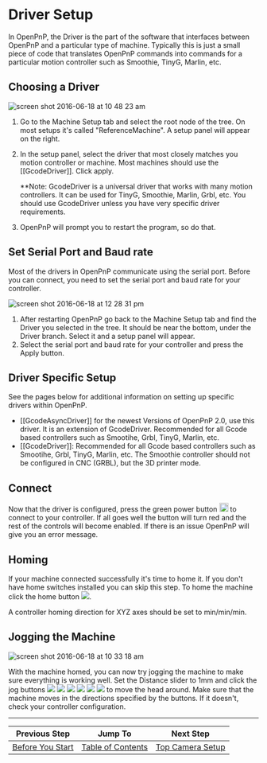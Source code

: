 # Driver Setup

In OpenPnP, the Driver is the part of the software that interfaces between OpenPnP and a particular type of machine. Typically this is just a small piece of code that translates OpenPnP commands into commands for a particular motion controller such as Smoothie, TinyG, Marlin, etc.

## Choosing a Driver
![screen shot 2016-06-18 at 10 48 23 am](https://cloud.githubusercontent.com/assets/1182323/16172727/d84709b8-3542-11e6-89a3-6890e2f0492e.png)

1. Go to the Machine Setup tab and select the root node of the tree. On most setups it's called "ReferenceMachine". A setup panel will appear on the right.
2. In the setup panel, select the driver that most closely matches you motion controller or machine. Most machines should use the [[GcodeDriver]]. Click apply.
    
    **Note: GcodeDriver is a universal driver that works with many motion controllers. It can be used for TinyG, Smoothie, Marlin, Grbl, etc. You should use GcodeDriver unless you have very specific driver requirements.
3. OpenPnP will prompt you to restart the program, so do that.

## Set Serial Port and Baud rate

Most of the drivers in OpenPnP communicate using the serial port. Before you can connect, you need to set the serial port and baud rate for your controller.

![screen shot 2016-06-18 at 12 28 31 pm](https://user-images.githubusercontent.com/8209285/28393523-d37163d2-6cac-11e7-951b-6a186cd62fa3.png)

1. After restarting OpenPnP go back to the Machine Setup tab and find the Driver you selected in the tree. It should be near the bottom, under the Driver branch. Select it and a setup panel will appear.
2. Select the serial port and baud rate for your controller and press the Apply button.

## Driver Specific Setup

See the pages below for additional information on setting up specific drivers within OpenPnP.

* [[GcodeAsyncDriver]] for the newest Versions of OpenPnP 2.0, use this driver. It is an extension of GcodeDriver. Recommended for all Gcode based controllers such as Smootihe, Grbl, TinyG, Marlin, etc.
* [[GcodeDriver]]: Recommended for all Gcode based controllers such as Smootihe, Grbl, TinyG, Marlin, etc.
The Smoothie controller should not be configured in CNC (GRBL), but the 3D printer mode. 


## Connect

Now that the driver is configured, press the green power button <img src="https://rawgit.com/openpnp/openpnp/develop/src/main/resources/icons/power_button_on.svg" height="18"> to connect to your controller. If all goes well the button will turn red and the rest of the controls will become enabled. If there is an issue OpenPnP will give you an error message.

## Homing

If your machine connected successfully it's time to home it. If you don't have home switches installed you can skip this step. To home the machine click the home button ![](https://rawgit.com/openpnp/openpnp/develop/src/main/resources/icons/home.svg).

A controller homing direction for XYZ axes should be set to min/min/min.

## Jogging the Machine
![screen shot 2016-06-18 at 10 33 18 am](https://cloud.githubusercontent.com/assets/1182323/16172512/1cf472b0-3540-11e6-987a-fff822524944.png)

With the machine homed, you can now try jogging the machine to make sure everything is working well. Set the Distance slider to 1mm and click the jog buttons ![](https://rawgit.com/openpnp/openpnp/develop/src/main/resources/icons/arrow-left.svg) ![](https://rawgit.com/openpnp/openpnp/develop/src/main/resources/icons/arrow-down.svg) ![](https://rawgit.com/openpnp/openpnp/develop/src/main/resources/icons/arrow-right.svg) ![](https://rawgit.com/openpnp/openpnp/develop/src/main/resources/icons/arrow-up.svg) ![](https://rawgit.com/openpnp/openpnp/develop/src/main/resources/icons/rotate-clockwise.svg) ![](https://rawgit.com/openpnp/openpnp/develop/src/main/resources/icons/rotate-counterclockwise.svg) to move the head around. Make sure that the machine moves in the directions specified by the buttons. If it doesn't, check your controller configuration.

***

| Previous Step                 | Jump To                 | Next Step                                   |
| ----------------------------- | ----------------------- | ------------------------------------------- |
| [Before You Start](https://github.com/openpnp/openpnp/wiki/Setup-and-Calibration%3A-Before-You-Start) | [Table of Contents](https://github.com/openpnp/openpnp/wiki/Setup-and-Calibration) | [Top Camera Setup](https://github.com/openpnp/openpnp/wiki/Setup-and-Calibration%3A-Top-Camera-Setup) |